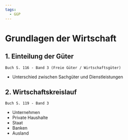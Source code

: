 ```yaml
---
tags:
  - GGP
---
```

# Grundlagen der Wirtschaft

## 1. Einteilung der Güter
`Buch S. 116 - Band 3 (Freie Güter / Wirtschaftsgüter)`

- Unterschied zwischen Sachgüter und Dienstleistungen


## 2. Wirtschaftskreislauf
`Buch S. 119 - Band 3`

- Unternehmen 
- Private Haushalte 
- Staat 
- Banken 
- Ausland

















